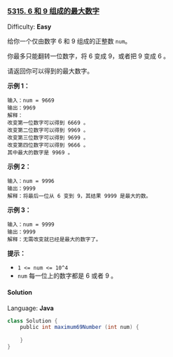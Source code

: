 ### [5315\. 6 和 9 组成的最大数字](https://leetcode-cn.com/contest/weekly-contest-172/problems/maximum-69-number/)

Difficulty: **Easy**

给你一个仅由数字 6 和 9 组成的正整数 `num`。

你最多只能翻转一位数字，将 6 变成 9，或者把 9 变成 6 。

请返回你可以得到的最大数字。

**示例 1：**

```
输入：num = 9669
输出：9969
解释：
改变第一位数字可以得到 6669 。
改变第二位数字可以得到 9969 。
改变第三位数字可以得到 9699 。
改变第四位数字可以得到 9666 。
其中最大的数字是 9969 。
```

**示例 2：**

```
输入：num = 9996
输出：9999
解释：将最后一位从 6 变到 9，其结果 9999 是最大的数。
```

**示例 3：**

```
输入：num = 9999
输出：9999
解释：无需改变就已经是最大的数字了。
```

**提示：**

*   `1 <= num <= 10^4`
*   `num` 每一位上的数字都是 6 或者 9 。

#### Solution

Language: **Java**

```java
class Solution {
    public int maximum69Number (int num) {
​
    }
}
```